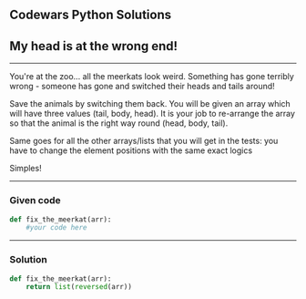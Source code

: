 
Codewars Python Solutions
---
## My head is at the wrong end! <br>
---
You're at the zoo... all the meerkats look weird. Something has gone terribly wrong - someone has gone and switched their heads and tails around!

Save the animals by switching them back. You will be given an array which will have three values (tail, body, head). It is your job to re-arrange the array so that the animal is the right way round (head, body, tail).

Same goes for all the other arrays/lists that you will get in the tests: you have to change the element positions with the same exact logics

Simples!

---
### Given code
```python
def fix_the_meerkat(arr):
    #your code here
```
---
### Solution
```python
def fix_the_meerkat(arr):
    return list(reversed(arr))
```
